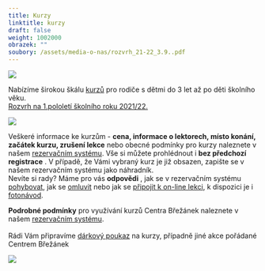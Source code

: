```yaml
---
title: Kurzy
linktitle: kurzy
draft: false
weight: 1002000
obrazek: ""
soubory: /assets/media-o-nas/rozvrh_21-22_3.9..pdf
---
```

![](/assets/media/kurzy_baner.jpg)

Nabízíme širokou škálu [kurzů](https://brezanek.webooker.eu/Courses?semesterID=10483) pro rodiče s dětmi do 3 let až po děti školního věku.\
[Rozvrh na 1.pololetí školního roku 2021/22.](/assets/media-o-nas/rozvrh_21-22_3.9..pdf)

![](/assets/media/brez_kurzy_rozvrh-2-.jpg)

Veškeré informace ke kurzům - **cena, informace o lektorech, místo konání, začátek kurzu, zrušení lekce** nebo obecné podmínky pro kurzy naleznete v našem [rezervačním systému](https://brezanek.webooker.eu/). Vše si můžete prohlédnout i **bez předchozí registrace** . V případě, že Vámi vybraný kurz je již obsazen, zapište se v našem rezervačním systému jako náhradník.\
Nevíte si rady? Máme pro vás **odpovědi** , jak se v rezervačním systému [pohybovat](https://brezanek.webooker.eu/HtmlContent?contentType=1), jak se [omluvit](https://webooker.freshdesk.com/support/solutions/articles/19000065943-omluvy-a-n%C3%A1hrady-ze-strany-klienta-verze-pro-pc) nebo jak se [připojit k on-line lekci](</assets/media-o-nas/online lekce návod.pdf>), k dispozici je i [fotonávod](</assets/media-o-nas/online lekce návod1.pdf>).  

**Podrobné podmínky** pro využívání kurzů Centra Břežánek naleznete v našem [rezervačním systému](https://brezanek.webooker.eu/HtmlContent?contentType=2).\
\
Rádi Vám připravíme [dárkový poukaz](https://brezanek.webooker.eu/Courses?semesterID=10633) na kurzy, případně jiné akce pořádané Centrem Břežánek

![](/assets/media/provoz_br.jpg)